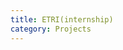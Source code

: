 ```yaml
---
title: ETRI(internship)
category: Projects
---
```



<div id="github"></div>
<script>
getText("https://raw.githubusercontent.com/WheatBeer/posts/master/projects/ETRI(internship).md");
</script>
